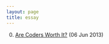 ```yaml
---
layout: page
title: essay
---
```


0. [Are Coders Worth It?](/bookmark/2013/06/06/are-coders-worth-it.html) (06 Jun 2013) 
